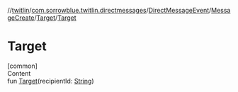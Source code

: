 //[twitlin](../../../../index.md)/[com.sorrowblue.twitlin.directmessages](../../../index.md)/[DirectMessageEvent](../../index.md)/[MessageCreate](../index.md)/[Target](index.md)/[Target](-target.md)



# Target  
[common]  
Content  
fun [Target](-target.md)(recipientId: [String](https://kotlinlang.org/api/latest/jvm/stdlib/kotlin/-string/index.html))  



